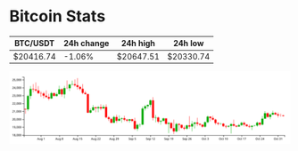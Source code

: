 # Bitcoin Stats

BTC/USDT|24h change|24h high|24h low|
|---|---|---|---|
|$20416.74|-1.06%|$20647.51|$20330.74|

<img src="./chart.svg">
